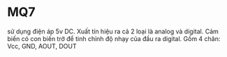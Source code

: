 # MQ7
sử dụng điện áp 5v DC. Xuất tín hiệu ra cả 2 loại là analog và digital. Cảm biến có con biến trở để tinh chỉnh độ nhạy của đầu ra digital. Gồm 4 chân: Vcc, GND, AOUT, DOUT

